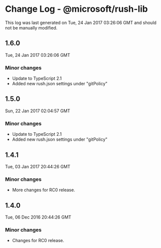 # Change Log - @microsoft/rush-lib

This log was last generated on Tue, 24 Jan 2017 03:26:06 GMT and should not be manually modified.

## 1.6.0
Tue, 24 Jan 2017 03:26:06 GMT

### Minor changes

- Update to TypeScript 2.1
- Added new rush.json settings under "gitPolicy"

## 1.5.0
Sun, 22 Jan 2017 02:04:57 GMT

### Minor changes

- Update to TypeScript 2.1
- Added new rush.json settings under "gitPolicy"

## 1.4.1
Tue, 03 Jan 2017 20:44:26 GMT

### Minor changes

- More changes for RC0 release.

## 1.4.0
Tue, 06 Dec 2016 20:44:26 GMT

### Minor changes

- Changes for RC0 release.

